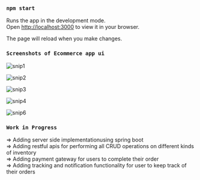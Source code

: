 ### `npm start`

Runs the app in the development mode.\
Open [http://localhost:3000](http://localhost:3000) to view it in your browser.

The page will reload when you make changes.

### `Screenshots of Ecommerce app ui`

![snip1](https://github.com/Anubhav3098/ecommerce_app/assets/37293163/162182b4-bf8f-4f41-88d5-926cd2933604)

![snip2](https://github.com/Anubhav3098/ecommerce_app/assets/37293163/49c53e56-7b70-40a0-bd67-e1b433f4bfff)

![snip3](https://github.com/Anubhav3098/ecommerce_app/assets/37293163/ce2ec11e-0295-4505-9fab-a3e5487bf31c)

![snip4](https://github.com/Anubhav3098/ecommerce_app/assets/37293163/82272307-349c-4e08-a615-f11557d43546)

![snip6](https://github.com/Anubhav3098/ecommerce_app/assets/37293163/d8a739f9-41b1-4082-b08d-bea181800f6b)

### `Work in Progress`

=> Adding server side implementationusing spring boot\
=> Adding restful apis for performing all CRUD operations on different kinds of inventory\
=> Adding payment gateway for users to complete their order\
=> Adding tracking and notification functionality for user to keep track of their orders
